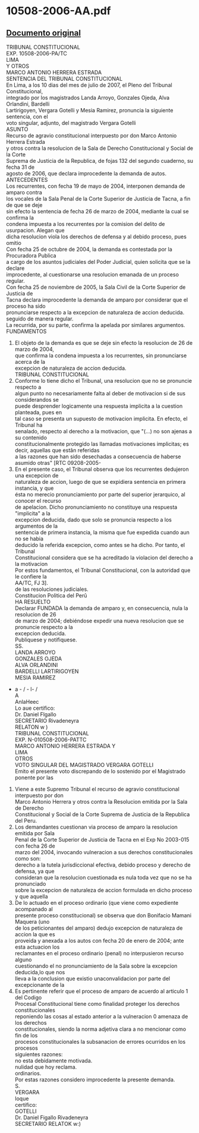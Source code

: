 
10508-2006-AA.pdf
=================
  
[Documento original](https://tc.gob.pe/jurisprudencia/2007/10508-2006-AA.pdf)  
---  
TRIBUNAL CONSTITUCIONAL  
EXP. 10508-2006-PA/TC  
LIMA  
Y OTROS  
MARCO ANTONIO HERRERA ESTRADA  
SENTENCIA DEL TRIBUNAL CONSTITUCIONAL  
En Lima, a los 10 dias del mes de julio de 2007, el Pleno del Tribunal Constitucional,  
integrado por los magistrados Landa Arroyo, Gonzales Ojeda, Alva Orlandini, Bardelli  
Lartirigoyen, Vergara Gotelli y Mesia Ramirez, pronuncia la siguiente sentencia, con el  
voto singular, adjunto, del magistrado Vergara Gotelli  
ASUNTO  
Recurso de agravio constitucional interpuesto por don Marco Antonio Herrera Estrada  
y otros contra la resolucion de la Sala de Derecho Constitucional y Social de la Corte  
Suprema de Justicia de la Republica, de fojas 132 del segundo cuaderno, su fecha 31 de  
agosto de 2006, que declara improcedente la demanda de autos.  
ANTECEDENTES  
Los recurrentes, con fecha 19 de mayo de 2004, interponen demanda de amparo contra  
los vocales de la Sala Penal de la Corte Superior de Justicia de Tacna, a fin de que se deje  
sin efecto la sentencia de fecha 26 de marzo de 2004, mediante la cual se confirma la  
condena impuesta a los recurrentes por la comision del delito de usurpacion. Alegan que  
dicha resolucion viola los derechos de defensa y al debido proceso, pues omitio  
Con fecha 25 de octubre de 2004, la demanda es contestada por la Procuradora Publica  
a cargo de los asuntos judiciales del Poder Judicial, quien solicita que se la declare  
improcedente, al cuestionarse una resolucion emanada de un proceso regular.  
Con fecha 25 de noviembre de 2005, la Sala Civil de la Corte Superior de Justicia de  
Tacna declara improcedente la demanda de amparo por considerar que el proceso ha sido  
pronunciarse respecto a la excepcion de naturaleza de accion deducida.  
seguido de manera regular.  
La recurrida, por su parte, confirma la apelada por similares argumentos.  
FUNDAMENTOS  
1. El objeto de la demanda es que se deje sin efecto la resolucion de 26 de marzo de 2004,  
que confirma la condena impuesta a los recurrentes, sin pronunciarse acerca de la  
excepcion de naturaleza de accion deducida.  
TRIBUNAL CONSTITUCIONAL  
2. Conforme lo tiene dicho el Tribunal, una resolucion que no se pronuncie respecto a  
algun punto no necesariamente falta al deber de motivacion si de sus considerandos se  
puede desprender logicamente una respuesta implicita a la cuestion planteada, pues en  
tal caso se presenta un supuesto de motivacion implicita. En efecto, el Tribunal ha  
senalado, respecto al derecho a la motivacion, que "(...) no son ajenas a su contenido  
constitucionalmente protegido las llamadas motivaciones implicitas; es decir, aquellas que estân referidas  
a las razones que han sido desechadas a consecuencia de haberse asumido otras" [RTC 09208-2005-  
3. En el presente caso, el Tribunal observa que los recurrentes dedujeron una excepcion de  
naturaleza de accion, luego de que se expidiera sentencia en primera instancia, y que  
ésta no merecio pronunciamiento por parte del superior jerarquico, al conocer el recurso  
de apelacion. Dicho pronunciamiento no constituye una respuesta "implicita" a la  
excepcion deducida, dado que solo se pronuncia respecto a los argumentos de la  
sentencia de primera instancia, la misma que fue expedida cuando aun no se habia  
deducido la referida excepcion, como antes se ha dicho. Por tanto, el Tribunal  
Constitucional considera que se ha acreditado la violacion del derecho a la motivacion  
Por estos fundamentos, el Tribunal Constitucional, con la autoridad que le confiere la  
AA/TC, FJ 3].  
de las resoluciones judiciales.  
Constitucion Politica del Perû  
HA RESUELTO  
Declarar FUNDADA la demanda de amparo y, en consecuencia, nula la resolucion de 26  
de marzo de 2004; debiéndose expedir una nueva resolucion que se pronuncie respecto a la  
excepcion deducida.  
Publiquese y notifiquese.  
SS.  
LANDA ARROYO  
GONZALES OJEDA  
ALVA ORLANDINI  
BARDELLI LARTIRIGOYEN  
MESIA RAMIREZ  
- a - / - l-  /  
A  
AnlaHeec  
Lo aue certifico:  
Dr. Daniel Flgallo  
SECRETARIO Rivadeneyra  
RELATON w )  
TRIBUNAL CONSTITUCIONAL  
EXP. N-010508-2006-PATTC  
MARCO ANTONIO HERRERA ESTRADA Y  
LIMA  
OTROS  
VOTO SINGULAR DEL MAGISTRADO VERGARA GOTELLI  
Emito el presente voto discrepando de lo sostenido por el Magistrado ponente por las  
1. Viene a este Supremo Tribunal el recurso de agravio constitucional interpuesto por don  
Marco Antonio Herrera y otros contra la Resolucion emitida por la Sala de Derecho  
Constitucional y Social de la Corte Suprema de Justicia de la Republica del Peru.  
2. Los demandantes cuestionan via proceso de amparo la resolucion emitida por Sala  
Penal de la Corte Superior de Justicia de Tacna en el Exp No 2003-015 con fecha 26 de  
marzo del 2004, invocando vulneracion a sus derechos constitucionales como son:  
derecho a la tutela jurisdiccional efectiva, debido proceso y derecho de defensa, ya que  
consideran que la resolucion cuestionada es nula toda vez que no se ha pronunciado  
sobre la excepcion de naturaleza de accion formulada en dicho proceso y que aquella  
3. De lo actuado en el proceso ordinario (que viene como expediente acompanado al  
presente proceso constitucional) se observa que don Bonifacio Mamani Maquera (uno  
de los peticionantes del amparo) dedujo excepcion de naturaleza de accion la que es  
proveida y anexada a los autos con fecha 20 de enero de 2004; ante esta actuacion los  
reclamantes en el proceso ordinario (penal) no interpusieron recurso alguno  
cuestionando el no pronunciamiento de la Sala sobre la excepcion deducida,lo que nos  
lleva a la conclusion que existio unaconvalidacion por parte del excepcionante de la  
4. Es pertinente referir que el proceso de amparo de acuerdo al articulo 1 del Codigo  
Procesal Constitucional tiene como finalidad proteger los derechos constitucionales  
reponiendo las cosas al estado anterior a la vulneracion 0 amenaza de los derechos  
constitucionales, siendo la norma adjetiva clara a no mencionar como fin de los  
procesos constitucionales la subsanacion de errores ocurridos en los procesos  
siguientes razones:  
no esta debidamente motivada.  
nulidad que hoy reclama.  
ordinarios.  
Por estas razones considero improcedente la presente demanda.  
S.  
VERGARA  
loque  
certifico:  
GOTELLI  
Dr. Daniel Figallo Rivadeneyra  
SECRETARIO RELATOK w:)